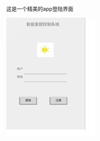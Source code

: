 这是一个精美的app登陆界面

![image](https://github.com/Ldi123/Text_play/blob/master/app/src/main/res/drawable/app.jpg)
